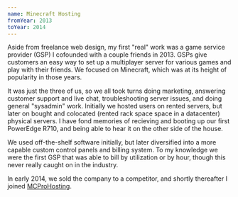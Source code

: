 ```yaml
---
name: Minecraft Hosting
fromYear: 2013
toYear: 2014
---
```


Aside from freelance web design, my first "real" work was a game service provider (GSP) I cofounded with a couple friends in 2013. GSPs give customers an easy way to set up a multiplayer server for various games and play with their friends. We focused on Minecraft, which was at its height of popularity in those years.

It was just the three of us, so we all took turns doing marketing, answering customer support and live chat, troubleshooting server issues, and doing general "sysadmin" work. Initially we hosted users on rented servers, but later on bought and colocated (rented rack space space in a datacenter) physical servers. I have fond memories of recieving and booting up our first PowerEdge R710, and being able to hear it on the other side of the house.

We used off-the-shelf software initially, but later diversified into a more capable custom control panels and billing system. To my knowledge we were the first GSP that was able to bill by utilization or by hour, though this never really caught on in the industry.

In early 2014, we sold the company to a competitor, and shortly thereafter I joined [MCProHosting](/work/mcph).
